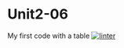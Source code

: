 # Unit2-06
My first code with a table
[![linter](https://github.com/Samantha-Nguyen/Unit2-06/workflows/linter/badge.svg)](https://github.com/marketplace/actions/super-linter)
